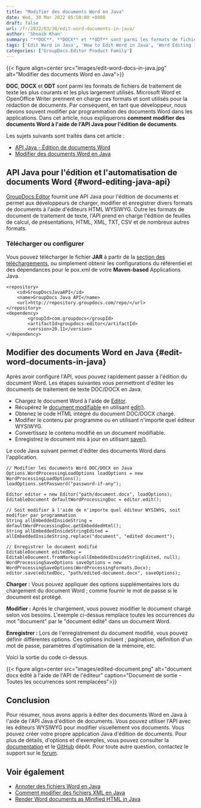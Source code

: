 ```yaml
---
title: "Modifier des documents Word en Java"
date: Wed, 30 Mar 2022 05:58:00 +0000
draft: false
url: /fr/2022/03/30/edit-word-documents-in-java/
author: 'Shoaib Khan'
summary: "**DOC**, **DOCX** et **ODT** sont parmi les formats de fichiers de traitement de texte les plus courants et les plus largement utilisés. Microsoft Word et OpenOffice Writer prennent en charge ces formats et sont utilisés pour la rédaction de documents. Par conséquent, en tant que développeur, nous devons souvent modifier par programmation des documents Word dans les applications. Dans cet article, nous discuterons de **comment modifier des documents Word à l'aide de l'API Java pour l'édition de documents**."
tags: ['Edit Word in Java', 'How to Edit Word in Java', 'Word Editing in Java', 'Word Editing Java API']
categories: ['GroupDocs.Editor Product Family']
---
```




{{< figure align=center src="images/edit-word-docs-in-java.jpg" alt="Modifier des documents Word en Java">}}


**DOC**, **DOCX** et **ODT** sont parmi les formats de fichiers de traitement de texte les plus courants et les plus largement utilisés. Microsoft Word et OpenOffice Writer prennent en charge ces formats et sont utilisés pour la rédaction de documents. Par conséquent, en tant que développeur, nous devons souvent modifier par programmation des documents Word dans les applications. Dans cet article, nous expliquerons **comment modifier des documents Word à l'aide de l'API Java pour l'édition de documents**.

Les sujets suivants sont traités dans cet article :

* [API Java - Édition de documents Word](#word-editing-java-api)
* [Modifier des documents Word en Java](#edit-word-documents-en-java)

## API Java pour l'édition et l'automatisation de documents Word {#word-editing-java-api}

[GroupDocs.Editor](https://products.groupdocs.com/editor/) fournit une API Java pour l'édition de documents et permet aux développeurs de charger, modifier et enregistrer divers formats de documents à l'aide d'éditeurs HTML WYSIWYG. Outre les formats de document de traitement de texte, l'API prend en charge l'édition de feuilles de calcul, de présentations, HTML, XML, TXT, CSV et de nombreux autres formats.

### Télécharger ou configurer

Vous pouvez télécharger le fichier **JAR** à partir de la [section des téléchargements](https://downloads.groupdocs.com/editor), ou simplement obtenir les configurations du référentiel et des dépendances pour le pox.xml de votre **Maven-based** Applications Java.

```
<repository>
	<id>GroupDocsJavaAPI</id>
	<name>GroupDocs Java API</name>
	<url>http://repository.groupdocs.com/repo/</url>
</repository>
<dependency>
        <groupId>com.groupdocs</groupId>
        <artifactId>groupdocs-editor</artifactId>
        <version>20.11</version> 
</dependency>
```

## Modifier des documents Word en Java {#edit-word-documents-in-java}

Après avoir configuré l'API, vous pouvez rapidement passer à l'édition du document Word. Les étapes suivantes vous permettront d'éditer les documents de traitement de texte DOC/DOCX en Java.

* Chargez le document Word à l'aide de [Editor](https://apireference.groupdocs.com/editor/java/com.groupdocs.editor/Editor).
* Récupérez le [document modifiable](https://apireference.groupdocs.com/editor/java/com.groupdocs.editor/EditableDocument) en utilisant [edit()](https://apireference.groupdocs.com/editor/java/com.groupdocs.editor/Editor#edit()).
* Obtenez le code HTML intégré du document DOC/DOCX chargé.
* Modifier le contenu par programme ou en utilisant n'importe quel éditeur WYSIWYG.
* Convertissez le contenu modifié en un document modifiable.
* Enregistrez le document mis à jour en utilisant [save()](https://apireference.groupdocs.com/editor/java/com.groupdocs.editor/Editor#save(com.groupdocs.editor.EditableDocument,%20java.lang.String,%20com.groupdocs.editor.options.ISaveOptions)).

Le code Java suivant permet d'éditer des documents Word dans l'application.

```
// Modifier les documents Word DOC/DOCX en Java
Options.WordProcessingLoadOptions loadOptions = new WordProcessingLoadOptions();
loadOptions.setPassword("password-if-any");

Editor editor = new Editor("path/document.docx", loadOptions);
EditableDocument defaultWordProcessingDoc = editor.edit();

// Soit modifier à l'aide de n'importe quel éditeur WYSIWYG, soit modifier par programmation
String allEmbeddedInsideString = defaultWordProcessingDoc.getEmbeddedHtml();
String allEmbeddedInsideStringEdited = allEmbeddedInsideString.replace("document", "edited document");

// Enregistrer le document modifié
EditableDocument editedDoc = EditableDocument.fromMarkup(allEmbeddedInsideStringEdited, null);
WordProcessingSaveOptions saveOptions = new WordProcessingSaveOptions(WordProcessingFormats.Docx);
editor.save(editedDoc, "path/edited-document.docx", saveOptions);
```

**Charger :** Vous pouvez appliquer des options supplémentaires lors du chargement du document Word ; comme fournir le mot de passe si le document est protégé.

**Modifier :** Après le chargement, vous pouvez modifier le document chargé selon vos besoins. L'exemple ci-dessus remplace toutes les occurrences du mot "document" par le "document édité" dans un document Word.

**Enregistrer :** Lors de l'enregistrement du document modifié, vous pouvez définir différentes options. Ces options incluent ; pagination, définition d'un mot de passe, paramètres d'optimisation de la mémoire, etc.

Voici la sortie du code ci-dessus.



{{< figure align=center src="images/edited-document.png" alt="document docx édité à l'aide de l'API de l'éditeur" caption="Document de sortie - Toutes les occurrences sont remplacées">}}


## Conclusion

Pour résumer, nous avons appris à éditer des documents Word en Java à l'aide de l'API Java d'édition de documents. Vous pouvez utiliser l'API avec les éditeurs WYSIWYG pour modifier visuellement vos documents. Vous pouvez créer votre propre application Java d'édition de documents. Pour plus de détails, d'options et d'exemples, vous pouvez consulter la [documentation](https://docs.groupdocs.com/editor/java/) et le [GitHub](https://github.com/groupdocs-editor) dépôt. Pour toute autre question, contactez le support sur le [forum](https://forum.groupdocs.com/c/assembly).

## Voir également

* [Annoter des fichiers Word en Java](https://blog.groupdocs.com/2022/03/19/annotate-word-documents-in-java/)
* [Comment modifier des fichiers XML en Java](https://blog.groupdocs.com/2021/11/06/edit-xml-files-in-java/)
* [Render Word documents as Minified HTML in Java](https://blog.groupdocs.com/2022/03/04/render-word-documents-as-minified-html-in-java/)





